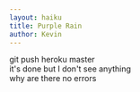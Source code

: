 ```yaml
---
layout: haiku
title: Purple Rain
author: Kevin
---
```


git push heroku master<br>
it's done but I don't see anything<br>
why are there no errors<br>
